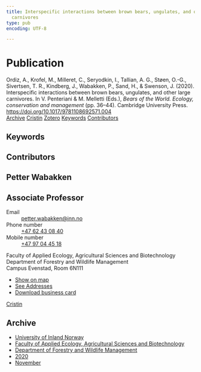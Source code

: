 ```yaml
---
title: Interspecific interactions between brown bears, ungulates, and other large
  carnivores
type: pub
encoding: UTF-8

---
```

<h1>Publication</h1>
<article id="csl-bib-container-VBGC3WTG" class="csl-bib-container">
  <div class="csl-bib-body"> <div class="csl-entry">Ordiz, A., Krofel, M., Milleret, C., Seryodkin, I., Tallian, A. G., Støen, O.-G., Sivertsen, T. R., Kindberg, J., Wabakken, P., Sand, H., &#38; Swenson, J. (2020). Interspecific interactions between brown bears, ungulates, and other large carnivores. In V. Penteriani &#38; M. Melletti (Eds.), <i>Bears of the World. Ecology, conservation and management</i> (pp. 36–44). Cambridge University Press. <a href="https://doi.org/10.1017/9781108692571.004">https://doi.org/10.1017/9781108692571.004</a></div> </div>
  <div class="csl-bib-buttons">
    <a href="#taxonomy-article-VBGC3WTG" alt="archive" class="csl-bib-button">Archive</a>
    <a href="https://app.cristin.no/results/show.jsf?id=1853372" alt="Cristin" class="csl-bib-button">Cristin</a>
    <a href="http://zotero.org/groups/5881554/items/VBGC3WTG" alt="Zotero" class="csl-bib-button">Zotero</a>
    <a href="#keywords-article-VBGC3WTG" alt="keywords" class="csl-bib-button">Keywords</a>
    <a href="#contributors-article-VBGC3WTG" alt="contributors" class="csl-bib-button">Contributors</a>
  </div>
  <div id="csl-bib-meta-container-VBGC3WTG"></div>
</article>
<div id="csl-bib-meta-VBGC3WTG" class="csl-bib-meta">
  <article id="keywords-article-VBGC3WTG" class="keywords-article">
    <h1>Keywords</h1>
    
  </article>
  <article id="contributors-article-VBGC3WTG" class="contributors-article">
    <h1>Contributors</h1>
    <div class="personas"> <div class="vrtx-hinn-person-card"> <div class="photo"> <i class="lar la-user-circle missing-person"></i> </div> <div class="info"> <hgroup><h1>Petter Wabakken</h1> <h2>Associate Professor</h2> </hgroup><dl> <dt>Email</dt> <dd> <a href="mailto:petter.wabakken@inn.no">petter.wabakken@inn.no</a> </dd> <dt>Phone number</dt> <dd><a href="tel:+4762430840"> +47 62 43 08 40 </a></dd> <dt>Mobile number</dt> <dd><a href="tel:+4797044518"> +47 97 04 45 18 </a></dd> </dl> <p> Faculty of Applied Ecology, Agricultural Sciences and Biotechnology<br> Department of Forestry and Wildlife Management<br> Campus Evenstad, Room 6N111 </p> <ul class="vrtx-hinn-links"> <li><a href="https://www.google.com/maps?q=61.42516,11.07813">Show on map</a></li> <li><a href="https://www.inn.no/english/find-an-employee/petter-wabakken.html#vrtx-hinn-addresses">See Addresses</a></li> <li><a href="https://www.inn.no/english/find-an-employee/petter-wabakken.html?vrtx=vcf">Download business card</a></li> </ul> </div> </div> <a href="https://app.cristin.no/persons/show.jsf?id=328337" alt="Cristin URL" class="personas-cristin">Cristin</a> </div>
  </article>
  <article id="taxonomy-article-VBGC3WTG" class="taxonomy-article">
    <h1>Archive</h1>
    <ul>
      <li>
        <a href="/en/archive/?key=3DCRN523">University of Inland Norway</a>
      </li>
      <li>
        <a href="/en/archive/?key=T77LXH6D">Faculty of Applied Ecology, Agricultural Sciences and Biotechnology</a>
      </li>
      <li>
        <a href="/en/archive/?key=7TRARPE3">Department of Forestry and Wildlife Management</a>
      </li>
      <li>
        <a href="/en/archive/?key=7DUBQ66V">2020</a>
      </li>
      <li>
        <a href="/en/archive/?key=2CXE9FT2">November</a>
      </li>
    </ul>
  </article>
</div>
